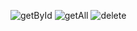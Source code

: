 ![getById](https://github.com/Mamang444/API_TopUpVoucher/assets/114584914/654bc59d-26fd-4018-a658-eea3845d979b)
![getAll](https://github.com/Mamang444/API_TopUpVoucher/assets/114584914/cf1b7550-13b1-4745-b61a-3cce35b5e149)
![delete](https://github.com/Mamang444/API_TopUpVoucher/assets/114584914/71ff2f22-df66-4d3e-ac58-8022d2bcc277)
